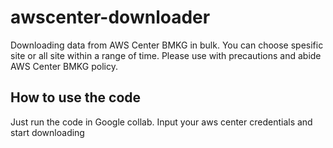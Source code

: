 # awscenter-downloader
Downloading data from AWS Center BMKG in bulk. You can choose spesific site or all site within a range of time.
Please use with precautions and abide AWS Center BMKG policy.


## How to use the code

Just run the code in Google collab. Input your aws center credentials and start downloading

